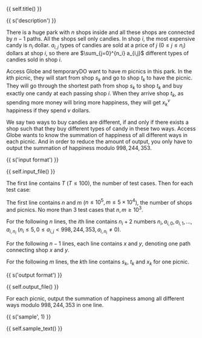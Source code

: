 {{ self.title() }}

{{ s('description') }}

There is a huge park with $n$ shops inside and all these shops are connected by $n-1$ paths. All the shops sell only candies. In shop $i$, the most expensive candy is $n_i$ dollar. $a_{i,j}$ types of candies are sold at a price of $j$ ($0\le j \le n_i$) dollars at shop $i$, so there are $\sum_{j=0}^{n_i} a_{i,j}$ different types of candies sold in shop $i$.

Access Globe and temporaryDO want to have $m$ picnics in this park. In the $k$th picnic, they will start from shop $s_k$ and go to shop $t_k$ to have the picnic. They will go through the shortest path from shop $s_k$ to shop $t_k$ and buy exactly one candy at each passing shop $i$. When they arrive shop $t_k$, as spending more money will bring more happiness, they will get $x_k^v$ happiness if they spend $v$ dollars. 

We say two ways to buy candies are different, if and only if there exists a shop such that they buy different types of candy in these two ways. Access Globe wants to know the summation of happiness of all different ways in each picnic. And in order to reduce the amount of output, you only have to output the summation of happiness modulo $998,244,353$.

{{ s('input format') }}

{{ self.input_file() }}

The first line contains $T$ ($T\le 100$), the number of test cases. Then for each test case:

The first line contains $n$ and $m$ ($n\le 10^5, m\le 5\times 10^4$), the number of shops and picnics. No more than $3$ test cases that $n,m\ge 10^3$.

For the following $n$ lines, the $i$th line contains $n_i+2$ numbers $n_i, a_{i,0}, a_{i,1}, ..., a_{i,n_i}$ ($n_i\le 5, 0\le a_{i,j}< 998,244,353, a_{i,n_i}\ne 0​$).

For the following $n-1$ lines, each line contains $x$ and $y$, denoting one path connecting shop $x$ and $y$.

For the following $m$ lines, the $k$th line contains $s_k$, $t_k$ and $x_k$ for one picnic.

{{ s('output format') }}

{{ self.output_file() }}

For each picnic, output the summation of happiness among all different ways modulo $998,244,353$ in one line.

{{ s('sample', 1) }}

{{ self.sample_text() }}
